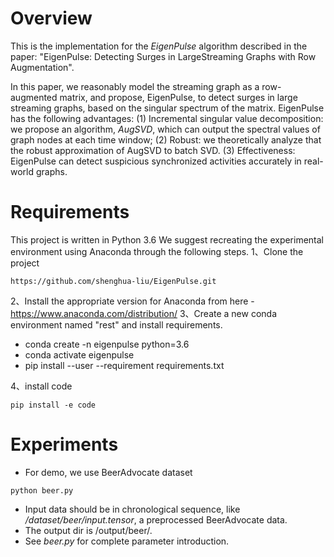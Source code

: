 Overview
========
This is the implementation for the *EigenPulse* algorithm described in the paper: "EigenPulse: Detecting Surges in LargeStreaming Graphs with Row Augmentation".

In this paper, we  reasonably  model  the  streaming  graph  as  a  row-augmented matrix,  and  propose,  EigenPulse,  to  detect  surges  in  large  streaming  graphs, based on the singular spectrum of the matrix.  EigenPulse has the following advantages:  (1) Incremental singular value decomposition: we propose an algorithm, *AugSVD*, which can output the spectral values of graph nodes at each time window; (2) Robust: we theoretically analyze that the robust approximation of AugSVD to batch SVD. (3) Effectiveness:  EigenPulse  can  detect  suspicious  synchronized  activities accurately in real-world graphs.

Requirements
========
 This project is written in Python 3.6
 We suggest recreating the experimental environment using Anaconda through the following steps.
 1、Clone the project
```
https://github.com/shenghua-liu/EigenPulse.git
```
2、Install the appropriate version for Anaconda from here - https://www.anaconda.com/distribution/
3、Create a new conda environment named "rest" and install requirements.
- conda create -n eigenpulse python=3.6
- conda activate eigenpulse
- pip install --user --requirement requirements.txt

4、install code
```
pip install -e code
```

Experiments
========
- For demo, we use BeerAdvocate dataset
```
python beer.py
```
- Input data should be in chronological sequence, like */dataset/beer/input.tensor*,  a preprocessed BeerAdvocate data.
- The output dir is /output/beer/.
- See *beer.py* for  complete parameter introduction.
